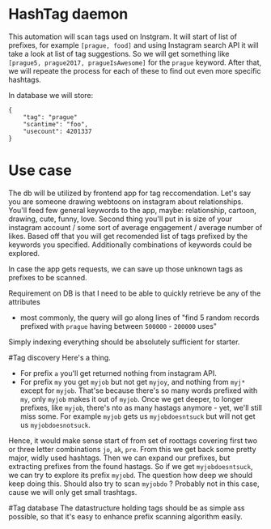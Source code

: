 # HashTag daemon   
This automation will scan tags used on Instgram. It will start of list of prefixes, for example `[prague, food]` and using Instagram search API it will take a look at list of tag suggestions. So we will get something like `[prague5, prague2017, pragueIsAwesome]` for the `prague` keyword. After that, we will repeate the process for each of these to find out even more specific hashtags.

In database we will store:
```
{
    "tag": "prague"
    "scantime": "foo",
    "usecount": 4201337
}
```


# Use case
The db will be utilized by frontend app for tag reccomendation. Let's say you are someone drawing webtoons on instagram about relationships. You'll feed few general keywords to the app, maybe: relationship, cartoon, drawing, cute, funny, love. Second thing you'll put in is size of your instagram account / some sort of average engagement / average number of likes. Based off that you will get recomended list of tags prefixed by the keywords you specified. Additionally combinations of keywords could be explored.

In case the app gets requests, we can save up those unknown tags as prefixes to be scanned.

Requirement on DB is that I need to be able to quickly retrieve be any of the attributes 
- most commonly, the query will go along lines of "find 5 random records prefixed with `prague` having between `500000` - `200000` uses"

Simply indexing everything should be absolutely sufficient for starter.


#Tag discovery
Here's a thing. 
- For prefix `a` you'll get returned nothing from instagram API. 
- For prefix `my` you get `myjob` but not get `myjoy`, and nothing from `myj*` except for `myjob`. 
That'se because there's so many words prefixed with `my`, only `myjob` makes it out of `myjob`. Once we get deeper, 
to longer prefixes, like `myjob`, there's nto as many hastags anymore - yet, we'll still miss some. For example `myjob` gets us `myjobdoesntsuck` but will not get us `myjobdoesnotsuck`.

Hence, it would make sense start of from set of roottags covering first two or three letter combinations `jo`, `ak`, `pre`. From this we get back some pretty major, widly used hashtags. 
Then we can expand our prefixes, but extracting prefixes from the found hastags. So if we get `myjobdoesntsuck`, we can try to explore its prefix `myjobd`. The question how deep we should keep doing this. Should also try to scan `myjobdo` ? Probably not in this case, cause we will only get small trashtags.  


#Tag database
The datastructure holding tags should be as simple ass possible, so that it's easy to enhance prefix scanning algorithm easily.